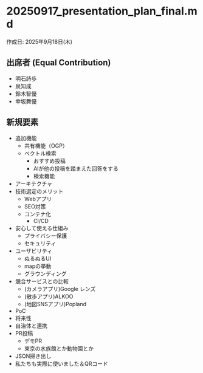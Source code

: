 # 20250917_presentation_plan_final.md

作成日: 2025年9月18日(木)

## 出席者 (Equal Contribution)
- 明石詩歩
- 泉知成
- 鈴木智優
- 幸坂舞優

## 新規要素
* 追加機能
    * 共有機能（OGP）
    * ベクトル検索
        * おすすめ投稿
        * AIが他の投稿を踏まえた回答をする
        * 検索機能
* アーキテクチャ
* 技術選定のメリット
    * Webアプリ
    * SEO対策
    * コンテナ化
        * CI/CD
* 安心して使える仕組み
    * プライバシー保護
    * セキュリティ
* ユーザビリティ
    * ぬるぬるUI
    * mapの挙動
    * グラウンディング
* 競合サービスとの比較
    * (カメラアプリ)Google レンズ
    * (散歩アプリ)ALKOO
    * (地図SNSアプリ)Popland
* PoC
* 将来性
 * 自治体と連携
 * PR投稿
     * デモPR
     * 東京の水族館とか動物園とか
 * JSON掃き出し
* 私たちも実際に使いました＆QRコード
